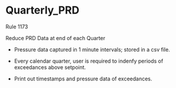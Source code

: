 # Quarterly_PRD
Rule 1173

Reduce PRD Data at end of each Quarter 

- Pressure data captured in 1 minute intervals; stored in a csv file.

- Every calendar quarter, user is required to indenfy periods of exceedances above setpoint.

- Print out timestamps and pressure data of exceedances.
